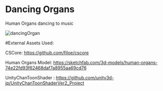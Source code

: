 # Dancing Organs
Human Organs dancing to music

![dancingOrgan](https://user-images.githubusercontent.com/85269091/188273841-82827650-8fb0-48c1-b1fd-769743f3fba9.gif)

#External Assets Used:

CSCore: https://github.com/filoe/cscore

Human Organs Model: https://sketchfab.com/3d-models/human-organs-74e22fd93f62468daf7a8955aa69cd76

UnityChanToonShader : https://github.com/unity3d-jp/UnityChanToonShaderVer2_Project
